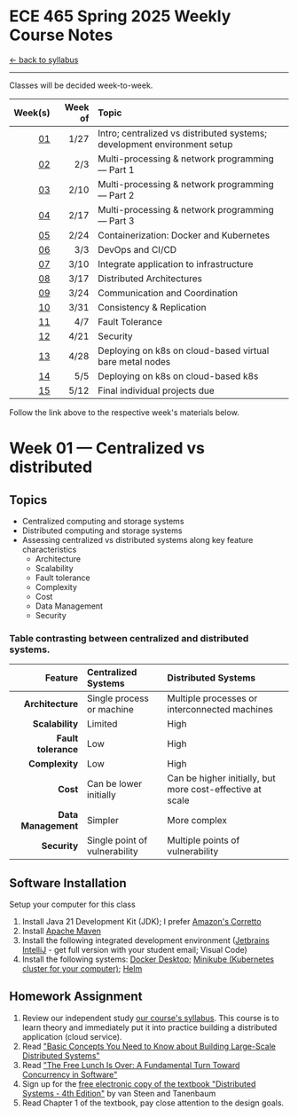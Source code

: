 # ECE 465 Spring 2025 Weekly Course Notes

[<- back to syllabus](../ece465-ind-study-syllabus-spring-2025.html)

---

Classes will be decided week-to-week.

|       Week(s) | Week of | Topic                                                                    |
| ------------: | ------: | :----------------------------------------------------------------------- |
| [01](#week01) |    1/27 | Intro; centralized vs distributed systems; development environment setup |
| [02](#week02) |     2/3 | Multi-processing & network programming &mdash; Part 1                    |
| [03](#week03) |    2/10 | Multi-processing & network programming &mdash; Part 2                    |
| [04](#week04) |    2/17 | Multi-processing & network programming &mdash; Part 3                    |
| [05](#week05) |    2/24 | Containerization: Docker and Kubernetes                                  |
| [06](#week06) |     3/3 | DevOps and CI/CD                                                         |
| [07](#week07) |    3/10 | Integrate application to infrastructure                                  |
| [08](#week08) |    3/17 | Distributed Architectures                                                |
| [09](#week09) |    3/24 | Communication and Coordination                                           |
| [10](#week10) |    3/31 | Consistency & Replication                                                |
| [11](#week11) |     4/7 | Fault Tolerance                                                          |
| [12](#week12) |    4/21 | Security                                                                 |
| [13](#week13) |    4/28 | Deploying on k8s on cloud-based virtual bare metal nodes                 |
| [14](#week14) |     5/5 | Deploying on k8s on cloud-based k8s                                      |
| [15](#week15) |    5/12 | Final individual projects due                                            |

Follow the link above to the respective week's materials below.
<br>

# <a id="week01">Week 01 &mdash; Centralized vs distributed</a>

## Topics

- Centralized computing and storage systems
- Distributed computing and storage systems
- Assessing centralized vs distributed systems along key feature characteristics
  - Architecture
  - Scalability
  - Fault tolerance
  - Complexity
  - Cost
  - Data Management
  - Security

### Table contrasting between centralized and distributed systems.

|             Feature | Centralized Systems           | Distributed Systems                                       |
| ------------------: | :---------------------------- | :-------------------------------------------------------- |
|    **Architecture** | Single process or machine     | Multiple processes or interconnected machines             |
|     **Scalability** | Limited                       | High                                                      |
| **Fault tolerance** | Low                           | High                                                      |
|      **Complexity** | Low                           | High                                                      |
|            **Cost** | Can be lower initially        | Can be higher initially, but more cost-effective at scale |
| **Data Management** | Simpler                       | More complex                                              |
|        **Security** | Single point of vulnerability | Multiple points of vulnerability                          |

## Software Installation

Setup your computer for this class

1. Install Java 21 Development Kit (JDK); I prefer [Amazon's Corretto](https://docs.aws.amazon.com/corretto/latest/corretto-21-ug/downloads-list.html)
2. Install [Apache Maven](https://maven.apache.org/download.cgi)
3. Install the following integrated development environment ([Jetbrains IntelliJ](https://www.jetbrains.com/community/education/#students) - get full version with your student email; Visual Code)
4. Install the following systems: [Docker Desktop](https://www.docker.com/get-started/); [Minikube (Kubernetes cluster for your computer)](https://minikube.sigs.k8s.io/docs/); [Helm](https://helm.sh/)

## Homework Assignment

1. Review our independent study [our course's syllabus](./ece465-ind-study-syllabus-spring-2025.html). This course is to learn theory and immediately put it into practice building a distributed application (cloud service).
2. Read ["Basic Concepts You Need to Know about Building Large-Scale Distributed Systems"](https://archive.is/6rS63)
3. Read ["The Free Lunch Is Over: A Fundamental Turn Toward Concurrency in Software"](https://archive.is/oI2g0)
4. Sign up for the [free electronic copy of the textbook "Distributed Systems - 4th Edition"](https://www.distributed-systems.net/index.php/books/ds4/ds4-ebook/) by van Steen and Tanenbaum
5. Read Chapter 1 of the textbook, pay close attention to the design goals.
